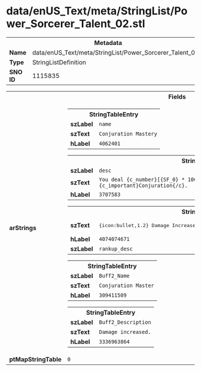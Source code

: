 <h1>data/enUS_Text/meta/StringList/Power_Sorcerer_Talent_02.stl</h1><table><tr><th colspan="100%">Metadata</th></tr><tr><td><b>Name</b></td><td>data/enUS_Text/meta/StringList/Power_Sorcerer_Talent_02.stl</td></tr><tr><td><b>Type</b></td><td>StringListDefinition</td></tr><tr><td><b>SNO ID</b></td><td>1115835</td></tr></table>

<table><tr><th colspan="100%">Fields</th></tr><tr><td><b>arStrings</b></td><td><table><tr><th colspan="100%">StringTableEntry</th></tr><tr><td><b>szLabel</b></td><td><code>name</code></td></tr><tr><td><b>szText</b></td><td><code>Conjuration Mastery</code></td></tr><tr><td><b>hLabel</b></td><td><code>4062401</code></td></tr></table>


<table><tr><th colspan="100%">StringTableEntry</th></tr><tr><td><b>szLabel</b></td><td><code>desc</code></td></tr><tr><td><b>szText</b></td><td><code>You deal {c_number}[{SF_0} * 100|%x|]{/c} increased damage for each active {c_important}Conjuration{/c}.</code></td></tr><tr><td><b>hLabel</b></td><td><code>3707583</code></td></tr></table>


<table><tr><th colspan="100%">StringTableEntry</th></tr><tr><td><b>szText</b></td><td><pre>
{icon:bullet,1.2} Damage Increase {icon:arrow,1.2} {c_number}[{SF_0} * 100|%x|]{/c}</pre></td></tr><tr><td><b>hLabel</b></td><td><code>4074074671</code></td></tr><tr><td><b>szLabel</b></td><td><code>rankup_desc</code></td></tr></table>


<table><tr><th colspan="100%">StringTableEntry</th></tr><tr><td><b>szLabel</b></td><td><code>Buff2_Name</code></td></tr><tr><td><b>szText</b></td><td><code>Conjuration Master</code></td></tr><tr><td><b>hLabel</b></td><td><code>309411509</code></td></tr></table>


<table><tr><th colspan="100%">StringTableEntry</th></tr><tr><td><b>szLabel</b></td><td><code>Buff2_Description</code></td></tr><tr><td><b>szText</b></td><td><code>Damage increased.</code></td></tr><tr><td><b>hLabel</b></td><td><code>3336963864</code></td></tr></table>


</td></tr><tr><td><b>ptMapStringTable</b></td><td><code>0</code></td></tr></table>

